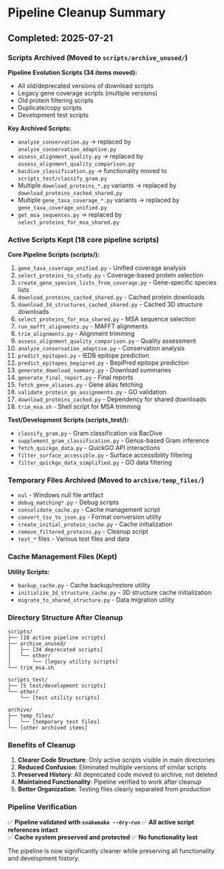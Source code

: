 # Pipeline Cleanup Summary

## Completed: 2025-07-21

### Scripts Archived (Moved to `scripts/archive_unused/`)

**Pipeline Evolution Scripts (34 items moved):**
- All old/deprecated versions of download scripts
- Legacy gene coverage scripts (multiple versions)
- Old protein filtering scripts
- Duplicate/copy scripts
- Development test scripts

**Key Archived Scripts:**
- `analyze_conservation.py` → replaced by `analyze_conservation_adaptive.py`
- `assess_alignment_quality.py` → replaced by `assess_alignment_quality_comparison.py` 
- `bacdive_classification.py` → functionality moved to `scripts_test/classify_gram.py`
- Multiple `download_proteins_*.py` variants → replaced by `download_proteins_cached_shared.py`
- Multiple `gene_taxa_coverage_*.py` variants → replaced by `gene_taxa_coverage_unified.py`
- `get_msa_sequences.py` → replaced by `select_proteins_for_msa_shared.py`

### Active Scripts Kept (18 core pipeline scripts)

**Core Pipeline Scripts (scripts/):**
1. `gene_taxa_coverage_unified.py` - Unified coverage analysis
2. `select_proteins_to_study.py` - Coverage-based protein selection
3. `create_gene_species_lists_from_coverage.py` - Gene-specific species lists
4. `download_proteins_cached_shared.py` - Cached protein downloads
5. `download_3d_structures_cached_shared.py` - Cached 3D structure downloads
6. `select_proteins_for_msa_shared.py` - MSA sequence selection
7. `run_mafft_alignments.py` - MAFFT alignments
8. `trim_alignments.py` - Alignment trimming
9. `assess_alignment_quality_comparison.py` - Quality assessment
10. `analyze_conservation_adaptive.py` - Conservation analysis
11. `predict_epitopes.py` - IEDB epitope prediction
12. `predict_epitopes_bepipred.py` - BepiPred epitope prediction
13. `generate_download_summary.py` - Download summaries
14. `generate_final_report.py` - Final reports
15. `fetch_gene_aliases.py` - Gene alias fetching
16. `validate_protein_go_assignments.py` - GO validation
17. `download_proteins_cached.py` - Dependency for shared downloads
18. `trim_msa.sh` - Shell script for MSA trimming

**Test/Development Scripts (scripts_test/):**
- `classify_gram.py` - Gram classification via BacDive
- `supplement_gram_classification.py` - Genus-based Gram inference
- `fetch_quickgo_data.py` - QuickGO API interactions
- `filter_surface_accessible.py` - Surface accessibility filtering
- `filter_quickgo_data_simplified.py` - GO data filtering

### Temporary Files Archived (Moved to `archive/temp_files/`)

- `nul` - Windows null file artifact
- `debug_matching*.py` - Debug scripts
- `consolidate_cache.py` - Cache management script
- `convert_tsv_to_json.py` - Format conversion utility
- `create_initial_protein_cache.py` - Cache initialization
- `remove_filtered_proteins.py` - Cleanup script
- `test_*` files - Various test files and data

### Cache Management Files (Kept)

**Utility Scripts:**
- `backup_cache.py` - Cache backup/restore utility
- `initialize_3d_structure_cache.py` - 3D structure cache initialization
- `migrate_to_shared_structure.py` - Data migration utility

### Directory Structure After Cleanup

```
scripts/
├── [18 active pipeline scripts]
├── archive_unused/
│   ├── [34 deprecated scripts]
│   └── other/
│       └── [legacy utility scripts]
└── trim_msa.sh

scripts_test/
├── [5 test/development scripts] 
└── other/
    └── [test utility scripts]

archive/
├── temp_files/
│   └── [temporary test files]
└── [other archived items]
```

### Benefits of Cleanup

1. **Clearer Code Structure**: Only active scripts visible in main directories
2. **Reduced Confusion**: Eliminated multiple versions of similar scripts
3. **Preserved History**: All deprecated code moved to archive, not deleted
4. **Maintained Functionality**: Pipeline verified to work after cleanup
5. **Better Organization**: Testing files clearly separated from production

### Pipeline Verification

✅ **Pipeline validated with `snakemake --dry-run`**
✅ **All active script references intact**  
✅ **Cache system preserved and protected**
✅ **No functionality lost**

The pipeline is now significantly cleaner while preserving all functionality and development history.